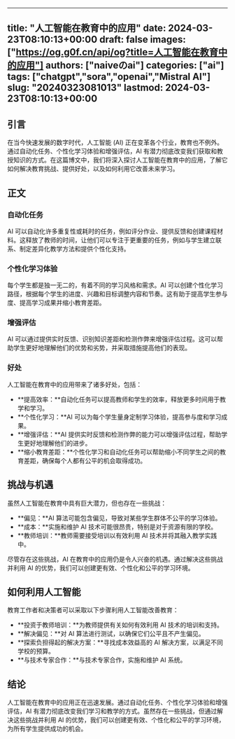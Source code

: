 
---
title: "人工智能在教育中的应用"
date: 2024-03-23T08:10:13+00:00
draft: false
images: ["https://og.g0f.cn/api/og?title=人工智能在教育中的应用"]
authors: ["naiveのai"]
categories: ["ai"]
tags: ["chatgpt","sora","openai","Mistral AI"]
slug: "20240323081013"
lastmod: 2024-03-23T08:10:13+00:00
---
## 引言

在当今快速发展的数字时代，人工智能 (AI) 正在变革各个行业，教育也不例外。通过自动化任务、个性化学习体验和增强评估，AI 有潜力彻底改变我们获取和教授知识的方式。在这篇博文中，我们将深入探讨人工智能在教育中的应用，了解它如何解决教育挑战、提供好处，以及如何利用它改善未来学习。

## 正文

### 自动化任务

AI 可以自动化许多重复性或耗时的任务，例如评分作业、提供反馈和创建课程材料。这释放了教师的时间，让他们可以专注于更重要的任务，例如与学生建立联系、制定差异化教学方法和提供个性化支持。

### 个性化学习体验

每个学生都是独一无二的，有着不同的学习风格和需求。AI 可以创建个性化学习路径，根据每个学生的进度、兴趣和目标调整内容和节奏。这有助于提高学生参与度、提高学习成果并缩小教育差距。

### 增强评估

AI 可以通过提供实时反馈、识别知识差距和检测作弊来增强评估过程。这可以帮助学生更好地理解他们的优势和劣势，并采取措施提高他们的表现。

### 好处

人工智能在教育中的应用带来了诸多好处，包括：

- **提高效率：**自动化任务可以提高教师和学生的效率，释放更多时间用于教学和学习。
- **个性化学习：**AI 可以为每个学生量身定制学习体验，提高参与度和学习成果。
- **增强评估：**AI 提供实时反馈和检测作弊的能力可以增强评估过程，帮助学生更好地理解他们的进步。
- **缩小教育差距：**个性化学习和自动化任务可以帮助缩小不同学生之间的教育差距，确保每个人都有公平的机会取得成功。

## 挑战与机遇

虽然人工智能在教育中具有巨大潜力，但也存在一些挑战：

- **偏见：**AI 算法可能包含偏见，导致对某些学生群体不公平的学习体验。
- **成本：**实施和维护 AI 技术可能很昂贵，特别是对于资源有限的学校。
- **教师培训：**教师需要接受培训以有效利用 AI 技术并将其融入教学实践中。

尽管存在这些挑战，AI 在教育中的应用仍是令人兴奋的机遇。通过解决这些挑战并利用 AI 的优势，我们可以创建更有效、个性化和公平的学习环境。

## 如何利用人工智能

教育工作者和决策者可以采取以下步骤利用人工智能改善教育：

- **投资于教师培训：**为教师提供有关如何有效利用 AI 技术的培训和支持。
- **解决偏见：**对 AI 算法进行测试，以确保它们公平且不产生偏见。
- **探索负担得起的解决方案：**寻找成本效益高的 AI 解决方​​案，以满足不同学校的预算。
- **与技术专家合作：**与技术专家合作，实施和维护 AI 系统。

## 结论

人工智能在教育中的应用正在迅速发展。通过自动化任务、个性化学习体验和增强评估，AI 有潜力彻底改变我们学习和教学的方式。虽然存在一些挑战，但通过解决这些挑战并利用 AI 的优势，我们可以创建更有效、个性化和公平的学习环境，为所有学生提供成功的机会。